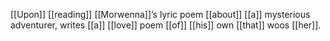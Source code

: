 [[Upon]] [[reading]] [[Morwenna]]’s lyric poem [[about]] [[a]] mysterious adventurer, writes [[a]] [[love]] poem [[of]] [[his]] own [[that]] woos [[her]].